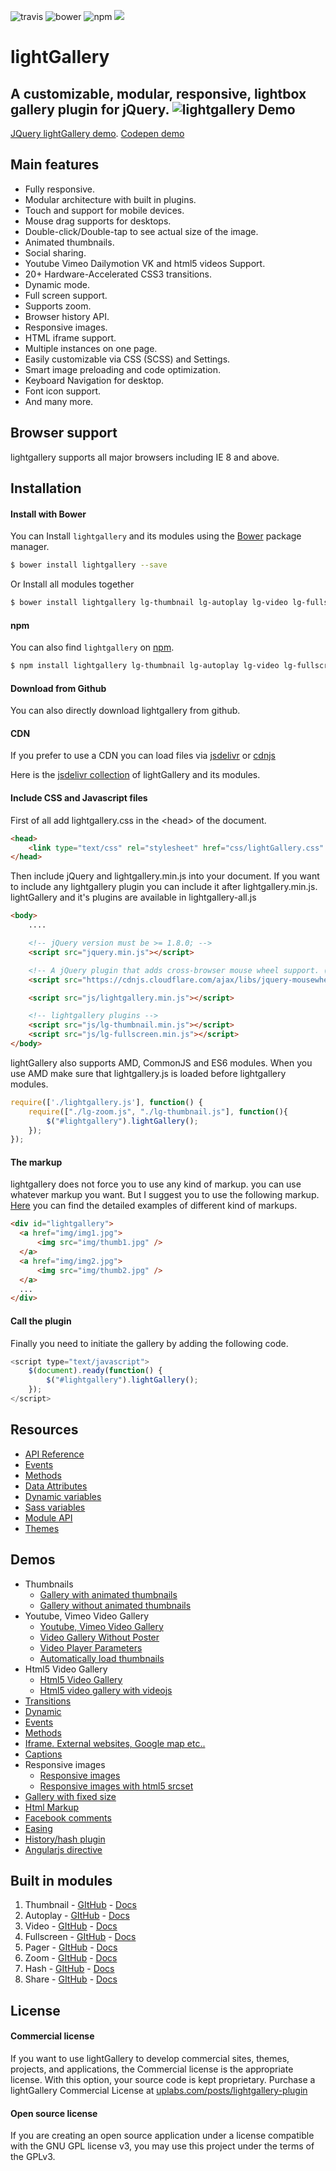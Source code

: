 ![travis](https://travis-ci.org/sachinchoolur/lightGallery.svg?branch=master)
![bower](https://img.shields.io/bower/v/lightgallery.svg)
![npm](https://img.shields.io/npm/v/lightgallery.svg)
[![](https://data.jsdelivr.com/v1/package/npm/lightgallery/badge)](https://www.jsdelivr.com/package/npm/lightgallery)

# lightGallery
A customizable, modular, responsive, lightbox gallery plugin for jQuery.
![lightgallery](https://raw.githubusercontent.com/sachinchoolur/lightGallery/master/lib/lg.png)
Demo
---
[JQuery lightGallery demo](https://sachinchoolur.github.io/lightGallery/). [Codepen demo](https://codepen.io/sachinchoolur/details/QjLNMM/) 

Main features
---

* Fully responsive.
* Modular architecture with built in plugins.
* Touch and support for mobile devices.
* Mouse drag supports for desktops.
* Double-click/Double-tap to see actual size of the image.
* Animated thumbnails.
* Social sharing.
* Youtube Vimeo Dailymotion VK and html5 videos Support.
* 20+ Hardware-Accelerated CSS3 transitions.
* Dynamic mode.
* Full screen support.
* Supports zoom.
* Browser history API.
* Responsive images.
* HTML iframe support.
* Multiple instances on one page.
* Easily customizable via CSS (SCSS) and Settings.
* Smart image preloading and code optimization.
* Keyboard Navigation for desktop.
* Font icon support.
* And many more.
 
Browser support
---
lightgallery supports all major browsers including IE 8 and above.


Installation
---
#### Install with Bower

You can Install  ```lightgallery``` and its modules using the [Bower](https://bower.io) package manager.

```sh
$ bower install lightgallery --save
```
Or Install all modules together
``` sh
$ bower install lightgallery lg-thumbnail lg-autoplay lg-video lg-fullscreen lg-pager lg-zoom lg-hash lg-share
```

#### npm

You can also find ```lightgallery``` on [npm](https://npmjs.org).

```sh
$ npm install lightgallery lg-thumbnail lg-autoplay lg-video lg-fullscreen lg-pager lg-zoom lg-hash lg-share
```
#### Download from Github

You can also directly download lightgallery from github.

#### CDN
If you prefer to use a CDN you can load files via [jsdelivr](https://www.jsdelivr.com/projects/lightgallery) or [cdnjs](https://cdnjs.com/libraries/lightgallery)

Here is the [jsdelivr collection](https://cdn.jsdelivr.net/combine/npm/lightgallery,npm/lg-autoplay,npm/lg-fullscreen,npm/lg-hash,npm/lg-pager,npm/lg-share,npm/lg-thumbnail,npm/lg-video,npm/lg-zoom) of lightGallery and its modules.

#### Include CSS and Javascript files
First of all add lightgallery.css in the &lt;head&gt; of the document.
``` html
<head>
    <link type="text/css" rel="stylesheet" href="css/lightGallery.css" /> 
</head>
```
Then include jQuery and lightgallery.min.js into your document.
If you want to include any lightgallery plugin you can include it after lightgallery.min.js.
lightGallery and it's plugins are available in lightgallery-all.js
``` html
<body>
    ....

    <!-- jQuery version must be >= 1.8.0; -->
    <script src="jquery.min.js"></script>

    <!-- A jQuery plugin that adds cross-browser mouse wheel support. (Optional) -->
    <script src="https://cdnjs.cloudflare.com/ajax/libs/jquery-mousewheel/3.1.13/jquery.mousewheel.min.js"></script>

    <script src="js/lightgallery.min.js"></script>

    <!-- lightgallery plugins -->
    <script src="js/lg-thumbnail.min.js"></script>
    <script src="js/lg-fullscreen.min.js"></script>
</body>  
```
lightGallery also supports AMD, CommonJS and ES6 modules.
When you use AMD make sure that lightgallery.js is loaded before lightgallery modules.
```js
require(['./lightgallery.js'], function() {
    require(["./lg-zoom.js", "./lg-thumbnail.js"], function(){
        $("#lightgallery").lightGallery(); 
    });
});
```
#### The markup
lightgallery does not force you to use any kind of markup. you can use whatever markup you want. But I suggest you to use the following markup. [Here](https://sachinchoolur.github.io/lightGallery/demos/html-markup.html) you can find the detailed examples of different kind of markups.
``` html
<div id="lightgallery">
  <a href="img/img1.jpg">
      <img src="img/thumb1.jpg" />
  </a>
  <a href="img/img2.jpg">
      <img src="img/thumb2.jpg" />
  </a>
  ...
</div>
```
#### Call the plugin
Finally you need to initiate the gallery by adding the following code.
``` javascript
<script type="text/javascript">
    $(document).ready(function() {
        $("#lightgallery").lightGallery(); 
    });
</script>
```

Resources
----
* [API Reference](https://sachinchoolur.github.io/lightGallery/docs/api.html)
* [Events](https://sachinchoolur.github.io/lightGallery/docs/api.html#events)
* [Methods](https://sachinchoolur.github.io/lightGallery/docs/api.html#methods)
* [Data Attributes](https://sachinchoolur.github.io/lightGallery/docs/api.html#attributes)
* [Dynamic variables](https://sachinchoolur.github.io/lightGallery/docs/api.html#dynamic)
* [Sass variables](https://sachinchoolur.github.io/lightGallery/docs/api.html#sass)
* [Module API](https://sachinchoolur.github.io/lightGallery/docs/plugin-api.html)
* [Themes](https://sachinchoolur.github.io/lightGallery/themes/)

Demos 
----
* Thumbnails
  * [Gallery with animated thumbnails](https://sachinchoolur.github.io/lightGallery/demos/) 
  * [Gallery without animated thumbnails](https://sachinchoolur.github.io/lightGallery/demos/#normal-thumb) 
* Youtube, Vimeo Video Gallery
  * [Youtube, Vimeo Video Gallery](https://sachinchoolur.github.io/lightGallery/demos/videos.html)
  * [Video Gallery Without Poster](https://sachinchoolur.github.io/lightGallery/demos/videos.html#video-without-poster)
  * [Video Player Parameters](https://sachinchoolur.github.io/lightGallery/demos/videos.html#video-player-param)
  * [Automatically load thumbnails](https://sachinchoolur.github.io/lightGallery/demos/videos.html#auto-thumb)
* Html5 Video Gallery
  * [Html5 Video Gallery](https://sachinchoolur.github.io/lightGallery/demos/html5-videos.html)
  * [Html5 video gallery with videojs](https://sachinchoolur.github.io/lightGallery/demos/html5-videos.html#video-without-poster)
* [Transitions](https://sachinchoolur.github.io/lightGallery/demos/transitions.html)
* [Dynamic](https://sachinchoolur.github.io/lightGallery/demos/dynamic.html)
* [Events](https://sachinchoolur.github.io/lightGallery/demos/events.html)
* [Methods](https://sachinchoolur.github.io/lightGallery/demos/methods.html)
* [Iframe. External websites, Google map etc..](https://sachinchoolur.github.io/lightGallery/demos/iframe.html)
* [Captions](https://sachinchoolur.github.io/lightGallery/demos/captions.html)
* Responsive images
  * [Responsive images](https://sachinchoolur.github.io/lightGallery/demos/responsive.html)
  * [Responsive images with html5 srcset](https://sachinchoolur.github.io/lightGallery/demos/responsive.html#srcset-demo)
* [Gallery with fixed size](https://sachinchoolur.github.io/lightGallery/demos/fixed-size.html)
* [Html Markup](https://sachinchoolur.github.io/lightGallery/demos/html-markup.html)
* [Facebook comments](https://sachinchoolur.github.io/lightGallery/demos/comment-box.html)
* [Easing](https://sachinchoolur.github.io/lightGallery/demos/easing.html)
* [History/hash plugin](https://sachinchoolur.github.io/lightGallery/demos/hash.html)
* [Angularjs directive](https://sachinchoolur.github.io/lightGallery/demos/angularjs.html)

Built in modules
----
1. Thumbnail - [GItHub](https://github.com/sachinchoolur/lg-thumbnail) - [Docs](https://sachinchoolur.github.io/lightGallery/docs/api.html#lg-thumbnial)
2. Autoplay - [GItHub](https://github.com/sachinchoolur/lg-autoplay) - [Docs](https://sachinchoolur.github.io/lightGallery/docs/api.html#lg-autoplay)
3. Video - [GItHub](https://github.com/sachinchoolur/lg-video) - [Docs](https://sachinchoolur.github.io/lightGallery/docs/api.html#lg-video)
4. Fullscreen - [GItHub](https://github.com/sachinchoolur/lg-fullscreen) - [Docs](https://sachinchoolur.github.io/lightGallery/docs/api.html#lg-fullscreen)
5. Pager - [GItHub](https://github.com/sachinchoolur/lg-pager) - [Docs](https://sachinchoolur.github.io/lightGallery/docs/api.html#lg-pager)
6. Zoom - [GItHub](https://github.com/sachinchoolur/lg-zoom) - [Docs](https://sachinchoolur.github.io/lightGallery/docs/api.html#lg-zoom)
7. Hash - [GItHub](https://github.com/sachinchoolur/lg-hash) - [Docs](https://sachinchoolur.github.io/lightGallery/docs/api.html#lg-hash)
8. Share - [GItHub](https://github.com/sachinchoolur/lg-share) - [Docs](https://sachinchoolur.github.io/lightGallery/docs/api.html#lg-share)

License
---

#### Commercial license
If you want to use lightGallery to develop commercial sites, themes, projects, and applications, the Commercial license is the appropriate license. With this option, your source code is kept proprietary. Purchase a lightGallery Commercial License at [uplabs.com/posts/lightgallery-plugin](https://www.uplabs.com/posts/lightgallery-plugin)

#### Open source license

If you are creating an open source application under a license compatible with the GNU GPL license v3, you may use this project under the terms of the GPLv3.
